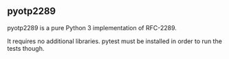 ## pyotp2289

pyotp2289 is a pure Python 3 implementation of RFC-2289.

It requires no additional libraries.
pytest must be installed in order to run the tests though.
